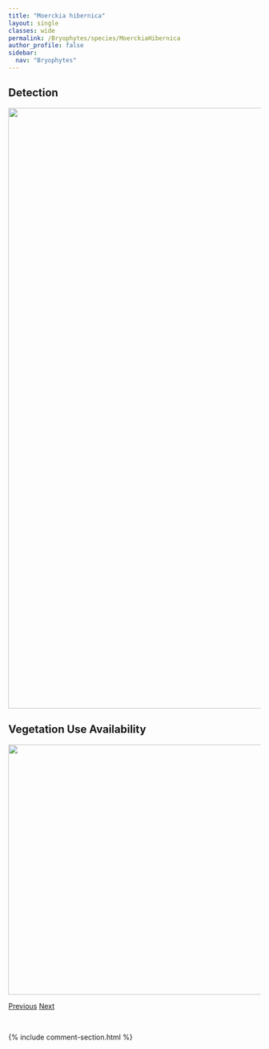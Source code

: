 ```yaml
---
title: "Moerckia hibernica"
layout: single
classes: wide
permalink: /Bryophytes/species/MoerckiaHibernica
author_profile: false
sidebar:
  nav: "Bryophytes"
---
```


<h2>Detection</h2>

<a href="https://drive.google.com/uc?export=view&id=1ftI3EqK7SATmJInevoj9s7YtUjPrrFU5">
<img src="https://drive.google.com/uc?export=view&id=1ftI3EqK7SATmJInevoj9s7YtUjPrrFU5" height = "1200" width = "800">
</a>


<h2>Vegetation Use Availability</h2>

<a href="https://drive.google.com/uc?export=view&id=1QU3pzhAE08o1e6-PRT0hjFaLjgxpIzdW">
<img src="https://drive.google.com/uc?export=view&id=1QU3pzhAE08o1e6-PRT0hjFaLjgxpIzdW" height = "500" width = "1000">
</a>


<a href="/DevelopmentWebsite/Bryophytes/species/MniumThomsonii" class="pagination--pager" title="Mnium thomsonii">Previous</a> <a href="/DevelopmentWebsite/Bryophytes/species/MyliaAnomala" class="pagination--pager" title="Mylia anomala">Next</a>

<p>&nbsp;</p>

{% include comment-section.html %}
